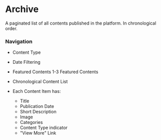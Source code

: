 # Archive

A paginated list of all contents published in the platform. In chronological order.

### Navigation

- Content Type
- Date Filtering


- Featured Contents
   1-3 Featured Contents
- Chronological Content List
- Each Content Item has:
   - Title
   - Publication Date
   - Short Description
   - Image
   - Categories
   - Content Type indicator
   - "View More" Link
